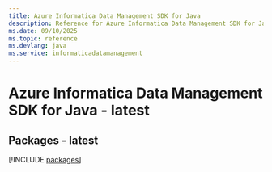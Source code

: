 ```yaml
---
title: Azure Informatica Data Management SDK for Java
description: Reference for Azure Informatica Data Management SDK for Java
ms.date: 09/10/2025
ms.topic: reference
ms.devlang: java
ms.service: informaticadatamanagement
---
```

# Azure Informatica Data Management SDK for Java - latest
## Packages - latest
[!INCLUDE [packages](informatica-data-management-index.md)]
